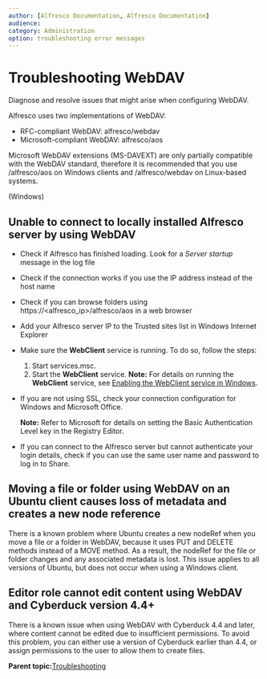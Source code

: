 ```yaml
---
author: [Alfresco Documentation, Alfresco Documentation]
audience: 
category: Administration
option: troubleshooting error messages
---
```


# Troubleshooting WebDAV

Diagnose and resolve issues that might arise when configuring WebDAV.

Alfresco uses two implementations of WebDAV:

-   RFC-compliant WebDAV: alfresco/webdav
-   Microsoft-compliant WebDAV: alfresco/aos

Microsoft WebDAV extensions \(MS-DAVEXT\) are only partially compatible with the WebDAV standard, therefore it is recommended that you use /alfresco/aos on Windows clients and /alfresco/webdav on Linux-based systems.

\(Windows\)

## Unable to connect to locally installed Alfresco server by using WebDAV

-   Check if Alfresco has finished loading. Look for a *Server startup* message in the log file
-   Check if the connection works if you use the IP address instead of the host name
-   Check if you can browse folders using https://<alfresco\_ip\>/alfresco/aos in a web browser
-   Add your Alfresco server IP to the Trusted sites list in Windows Internet Explorer
-   Make sure the **WebClient** service is running. To do so, follow the steps:

    1.  Start services.msc.
    2.  Start the **WebClient** service.
    **Note:** For details on running the **WebClient** service, see [Enabling the WebClient service in Windows](https://blogs.msdn.microsoft.com/johnguin/2012/06/24/enabling-the-webclient-service-in-windows/).

-   If you are not using SSL, check your connection configuration for Windows and Microsoft Office.

    **Note:** Refer to Microsoft for details on setting the Basic Authentication Level key in the Registry Editor.

-   If you can connect to the Alfresco server but cannot authenticate your login details, check if you can use the same user name and password to log in to Share.

## Moving a file or folder using WebDAV on an Ubuntu client causes loss of metadata and creates a new node reference

There is a known problem where Ubuntu creates a new nodeRef when you move a file or a folder in WebDAV, because it uses PUT and DELETE methods instead of a MOVE method. As a result, the nodeRef for the file or folder changes and any associated metadata is lost. This issue applies to all versions of Ubuntu, but does not occur when using a Windows client.

## Editor role cannot edit content using WebDAV and Cyberduck version 4.4+

There is a known issue when using WebDAV with Cyberduck 4.4 and later, where content cannot be edited due to insufficient permissions. To avoid this problem, you can either use a version of Cyberduck earlier than 4.4, or assign permissions to the user to allow them to create files.

**Parent topic:**[Troubleshooting](../concepts/ch-troubleshoot.md)

